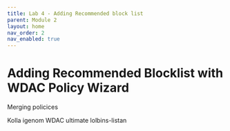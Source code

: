 ```yaml
---
title: Lab 4 - Adding Recommended block list
parent: Module 2
layout: home
nav_order: 2
nav_enabled: true
---
```



# Adding Recommended Blocklist with WDAC Policy Wizard


Merging policices


Kolla igenom WDAC ultimate lolbins-listan

